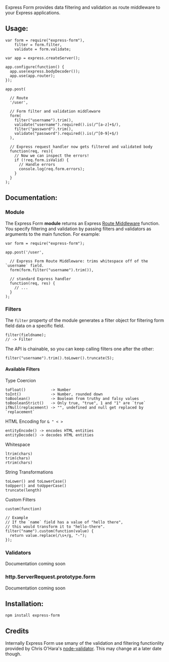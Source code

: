 Express Form provides data filtering and validation as route middleware to your Express applications.

Usage:
------

    var form = require("express-form"),
        filter = form.filter,
        validate = form.validate;

    var app = express.createServer();

    app.configure(function() {
      app.use(express.bodyDecoder());
      app.use(app.router);
    });

    app.post(

      // Route
      '/user',
      
      // Form filter and validation middleware
      form(
        filter("username").trim(),
        validate("username").required().is(/^[a-z]+$/),
        filter("password").trim(),
        validate("password").required().is(/^[0-9]+$/)
      ),
      
      // Express request handler now gets filtered and validated body
      function(req, res){
        // Now we can inspect the errors!  
        if (!req.form.isValid) {
          // Handle errors
          console.log(req.form.errors);
        }
      }
    );

Documentation:
--------------

### Module

The Express Form **module** returns an Express [Route Middleware](http://expressjs.com/guide.html#Route-Middleware) function. You specify filtering and validation by passing filters and validators as arguments to the main function. For example:

    var form = require("express-form");

    app.post('/user',
      
      // Express Form Route Middleware: trims whitespace off of the `username` field.
      form(form.filter("username").trim()),
      
      // standard Express handler
      function(req, res) {
        // ...
      }
    );

### Filters

The `filter` property of the module generates a filter object for filtering form field data on a specific field.

    filter(fieldname);
    // -> Filter

The API is chainable, so you can keep calling filters one after the other:

    filter("username").trim().toLower().truncate(5);

#### Available Filters

Type Coercion

    toFloat()           -> Number
    toInt()             -> Number, rounded down
    toBoolean()         -> Boolean from truthy and falsy values
    toBooleanStrict()   -> Only true, "true", 1 and "1" are `true`
    ifNull(replacement) -> "", undefined and null get replaced by `replacement`
    
HTML Encoding for `& " < >`

    entityEncode() -> encodes HTML entities
    entityDecode() -> decodes HTML entities 

Whitespace

    ltrim(chars)
    trim(chars)
    rtrim(chars)
    
String Transformations

    toLower() and toLowerCase()
    toUpper() and toUpperCase()
    truncate(length)
    
Custom Filters

    custom(function)
    
    // Example
    // If the `name` field has a value of "hello there",
    // this would transform it to "hello-there". 
    filter("name").custom(function(value) {
      return value.replace(/\s+/g, "-");
    });
    

### Validators

Documentation coming soon


### http.ServerRequest.prototype.form

Documentation coming soon


Installation:
-------------

    npm install express-form


Credits
-------

Internally Express Form use smany of the validation and filtering functionlity provided by Chris O'Hara's [node-validator](https://github.com/chriso/node-validator). This may change at a later date though.